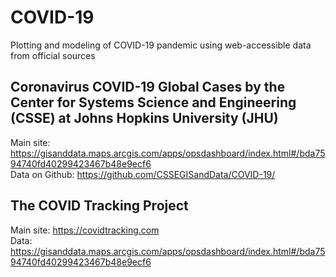 # COVID-19
Plotting and modeling of COVID-19 pandemic using web-accessible data from official sources

## Coronavirus COVID-19 Global Cases by the Center for Systems Science and Engineering (CSSE) at Johns Hopkins University (JHU)
Main site: https://gisanddata.maps.arcgis.com/apps/opsdashboard/index.html#/bda7594740fd40299423467b48e9ecf6  
Data on Github: https://github.com/CSSEGISandData/COVID-19/  

## The COVID Tracking Project

Main site: https://covidtracking.com  
Data: https://gisanddata.maps.arcgis.com/apps/opsdashboard/index.html#/bda7594740fd40299423467b48e9ecf6  